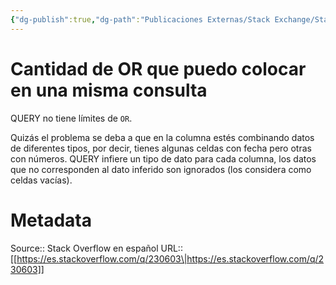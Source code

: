 ```yaml
---
{"dg-publish":true,"dg-path":"Publicaciones Externas/Stack Exchange/Stack Overflow en español/es.stackoverflow.com-230603.md","permalink":"/publicaciones-externas/stack-exchange/stack-overflow-en-espanol/es-stackoverflow-com-230603/","title":"Cantidad de OR que puedo colocar en una misma consulta","hide":true,"noteIcon":"default","created":"2024-04-03T12:49:10.506-06:00","updated":"2024-04-05T16:43:54.608-06:00"}
---
```


# Cantidad de OR que puedo colocar en una misma consulta

QUERY no tiene límites de `OR`.

Quizás el problema se deba a que en la columna estés combinando datos de diferentes tipos, por decir, tienes algunas celdas con fecha pero otras con números. QUERY infiere un tipo de dato para cada columna, los datos que no corresponden al dato inferido son ignorados (los considera como celdas vacías).

# Metadata
Source:: Stack Overflow en español
URL:: [[https://es.stackoverflow.com/q/230603\|https://es.stackoverflow.com/q/230603]]

